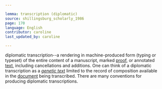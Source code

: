 ```yaml
---

lemma: transcription (diplomatic)
source: shillingsburg_scholarly_1986
page: 170
language: English
contributor: caroline
last_updated_by: caroline

---
```


diplomatic transcription--a rendering in machine-produced form (typing or typeset) of the entire content of a manuscript, marked [proof](proofs.html), or annotated [text](text.html), including cancellations and additions. One can think of a diplomatic transcription as a _[genetic text](textGenetic.html)_ limited to the record of composition available in the [document](document.html) being transcribed. There are many conventions for producing diplomatic transcriptions.
